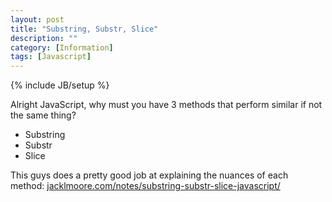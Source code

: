 ```yaml
---
layout: post
title: "Substring, Substr, Slice"
description: ""
category: [Information]
tags: [Javascript]
---
```

{% include JB/setup %}

Alright JavaScript, why must you have 3 methods that perform similar if not the same thing?

- Substring
- Substr
- Slice

This guys does a pretty good job at explaining the nuances of each method: [jacklmoore.com/notes/substring-substr-slice-javascript/](http://www.jacklmoore.com/notes/substring-substr-slice-javascript/)